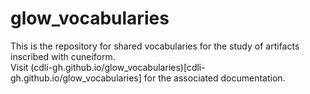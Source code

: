 # glow_vocabularies
This is the repository for shared vocabularies for the study of artifacts inscribed with cuneiform.  
Visit (cdli-gh.github.io/glow_vocabularies)[cdli-gh.github.io/glow_vocabularies] for the associated documentation.
